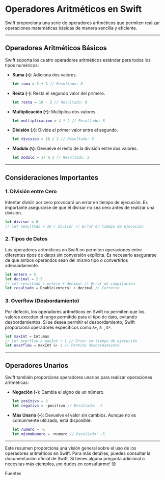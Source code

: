 # Operadores Aritméticos en Swift

Swift proporciona una serie de operadores aritméticos que permiten realizar operaciones matemáticas básicas de manera sencilla y eficiente.

---

## Operadores Aritméticos Básicos

Swift soporta los cuatro operadores aritméticos estándar para todos los tipos numéricos:

- **Suma (`+`)**: Adiciona dos valores.

    ```swift
    let suma = 5 + 3 // Resultado: 8
    ```

- **Resta (`-`)**: Resta el segundo valor del primero.

    ```swift
    let resta = 10 - 2 // Resultado: 8
    ```

- **Multiplicación (`*`)**: Multiplica dos valores.

    ```swift
    let multiplicacion = 4 * 2 // Resultado: 8
    ```

- **División (`/`)**: Divide el primer valor entre el segundo.

    ```swift
    let division = 16 / 2 // Resultado: 8
    ```

- **Módulo (`%`)**: Devuelve el resto de la división entre dos valores.

    ```swift
    let modulo = 17 % 3 // Resultado: 2
    ```

---

## Consideraciones Importantes

### 1. División entre Cero

Intentar dividir por cero provocará un error en tiempo de ejecución. Es importante asegurarse de que el divisor no sea cero antes de realizar una división.

```swift
let divisor = 0
// let resultado = 10 / divisor // Error en tiempo de ejecución
```

### 2. Tipos de Datos

Los operadores aritméticos en Swift no permiten operaciones entre diferentes tipos de datos sin conversión explícita. Es necesario asegurarse de que ambos operandos sean del mismo tipo o convertirlos adecuadamente.

```swift
let entero = 5
let decimal = 2.5
// let resultado = entero + decimal // Error de compilación
let resultado = Double(entero) + decimal // Correcto
```

### 3. Overflow (Desbordamiento)

Por defecto, los operadores aritméticos en Swift no permiten que los valores excedan el rango permitido para el tipo de dato, evitando desbordamientos. Si se desea permitir el desbordamiento, Swift proporciona operadores específicos como `&+`, `&-`, `&*`.

```swift
let maxInt = Int.max
// let overflow = maxInt + 1 // Error en tiempo de ejecución
let overflow = maxInt &+ 1 // Permite desbordamiento
```

---

## Operadores Unarios

Swift también proporciona operadores unarios para realizar operaciones aritméticas:

- **Negación (`-`)**: Cambia el signo de un número.

    ```swift
    let positivo = 3
    let negativo = -positivo // Resultado: -3
    ```

- **Más Unario (`+`)**: Devuelve el valor sin cambios. Aunque no es comúnmente utilizado, está disponible.

    ```swift
    let numero = -5
    let mismoNumero = +numero // Resultado: -5
    ```

---

Este resumen proporciona una visión general sobre el uso de los operadores aritméticos en Swift. Para más detalles, puedes consultar la documentación oficial de Swift. Si tienes alguna pregunta adicional o necesitas más ejemplos, ¡no dudes en consultarme! 😊

Fuentes
